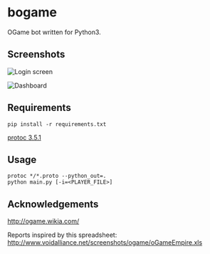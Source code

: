 # bogame
OGame bot written for Python3.

## Screenshots

![Login screen](/../screenshots/screenshots/login.png?raw=true)

![Dashboard](/../screenshots/screenshots/dashboard.png?raw=true)

## Requirements

```
pip install -r requirements.txt
```

[protoc 3.5.1](https://github.com/google/protobuf/tree/master/python)

## Usage

```
protoc */*.proto --python_out=.
python main.py [-i=<PLAYER_FILE>]
```

## Acknowledgements

http://ogame.wikia.com/

Reports inspired by this spreadsheet:
http://www.voidalliance.net/screenshots/ogame/oGameEmpire.xls
